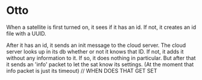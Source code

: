 # Otto

When a satellite is first turned on, it sees if it has an id.
If not, it creates an id file with a UUID.

After it has an id, it sends an init message to the cloud server.
The cloud server looks up in its db whether or not it knows that ID.
If not, it adds it without any information to it.
If so, it does nothing in particular.
But after that it sends an 'info' packet to let the sat know its settings.
(At the moment that info packet is just its timeout)
// WHEN DOES THAT GET SET

